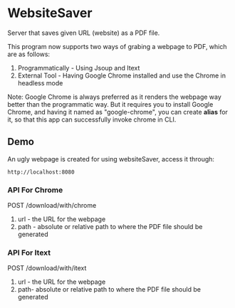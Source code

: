 # WebsiteSaver

Server that saves given URL (website) as a PDF file.

This program now supports two ways of grabing a webpage to PDF, which are as follows:
1. Programmatically - Using Jsoup and Itext 
2. External Tool - Having Google Chrome installed and use the Chrome in headless mode

Note: Google Chrome is always preferred as it renders the webpage way better than the programmatic way. But it requires you to install Google Chrome, and having it named as "google-chrome", you can create **alias** for it, so that this app can successfully invoke chrome in CLI. 

## Demo

An ugly webpage is created for using websiteSaver, access it through:
    
    http://localhost:8080

### API For Chrome

POST /download/with/chrome

1. url - the URL for the webpage
2. path - absolute or relative path to where the PDF file should be generated

### API For Itext

POST /download/with/itext 

1. url - the URL for the webpage
2. path- absolute or relative path to where the PDF file should be generated
